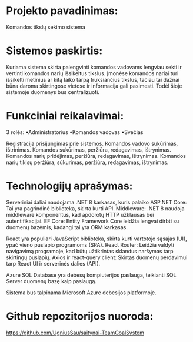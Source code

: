 # Projekto pavadinimas:
Komandos tikslų sekimo sistema

# Sistemos paskirtis:
Kuriama sistema skirta palengvinti komandos vadovams lengviau sekti ir vertinti komandos narių išsikeltus tikslus. Įmonėse komandos nariai turi išsikelti metinius ar kitą laiko tarpą truksiančius tikslus, tačiau tai dažnai būna daroma skirtingose vietose ir informacija gali pasimesti. Todėl šioje sistemoje duomenys bus centralizuoti.

# Funkciniai reikalavimai:
  3 rolės:
    •Administratorius
    •Komandos vadovas
    •Svečias
    
  Registracija prisijungimas prie sistemos.
  Komandos vadovo sukūrimas, ištrinimas.
  Komandos sukūrimas, peržiūra, redagavimas, ištrynimas.
  Komandos narių pridėjimas, peržiūra, redagavimas, ištrynimas.
  Komandos narių tiklsų peržiūra, sūkurimas, peržiūra, redagavimas, ištrynimas.
  
# Technologijų aprašymas:

Serveriniai daliai naudojama .NET 8 karkasas, kuris palaiko ASP.NET Core: Tai yra pagrindinė biblioteka, skirta kurti API. Middleware: .NET 8 naudoja middleware komponentus, kad apdorotų HTTP užklausas bei autentifikacijai. EF Core: Entity Framework Core leidžia lengvai dirbti su duomenų bazėmis, kadangi tai yra ORM karkasas.

React yra populiari JavaScript biblioteka, skirta kurti vartotojo sąsajas (UI), ypač vieno puslapio programoms (SPA).
React Router: Leidžia valdyti navigavimą programoje, kad būtų užtikrintas sklandus naršymas tarp skirtingų puslapių. Axios ir react-query client: Skirtas duomenų perdavimui tarp React UI ir serverinės dalies (API).

Azure SQL Database yra debesų kompiuterijos paslauga, teikianti SQL Server duomenų bazę kaip paslaugą.

Sistema bus talpinama Microsoft Azure debesijos platformoje.

# Github repozitorijos nuoroda:
https://github.com/UgniusSau/saitynai-TeamGoalSystem
